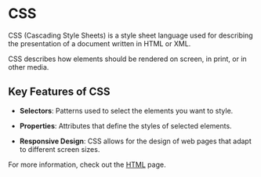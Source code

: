 # CSS



CSS (Cascading Style Sheets) is a style sheet language used for describing the presentation of a document written in HTML or XML.



CSS describes how elements should be rendered on screen, in print, or in other media. 



## Key Features of CSS

- **Selectors**: Patterns used to select the elements you want to style.

- **Properties**: Attributes that define the styles of selected elements.

- **Responsive Design**: CSS allows for the design of web pages that adapt to different screen sizes.



For more information, check out the [HTML](/wiki/HTML) page.